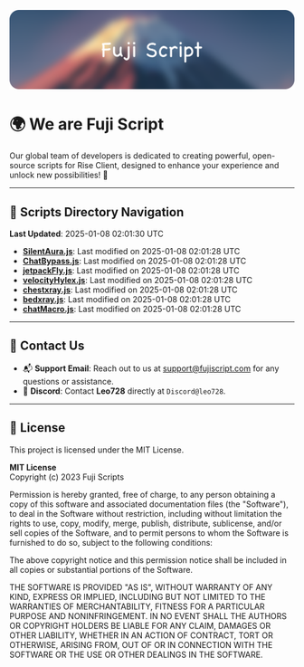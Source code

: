 ![Banner](.github/b.webp)

# 🌍 **We are Fuji Script**

Our global team of developers is dedicated to creating powerful, open-source scripts for Rise Client, designed to enhance your experience and unlock new possibilities! 🌟

---
<!-- SCRIPTS_NAVIGATION_START -->
## 📂 **Scripts Directory Navigation**

**Last Updated**: 2025-01-08 02:01:30 UTC

- **[SilentAura.js](scripts/SilentAura.js)**: Last modified on 2025-01-08 02:01:28 UTC
- **[ChatBypass.js](scripts/ChatBypass.js)**: Last modified on 2025-01-08 02:01:28 UTC
- **[jetpackFly.js](scripts/jetpackFly.js)**: Last modified on 2025-01-08 02:01:28 UTC
- **[velocityHylex.js](scripts/velocityHylex.js)**: Last modified on 2025-01-08 02:01:28 UTC
- **[chestxray.js](scripts/chestxray.js)**: Last modified on 2025-01-08 02:01:28 UTC
- **[bedxray.js](scripts/bedxray.js)**: Last modified on 2025-01-08 02:01:28 UTC
- **[chatMacro.js](scripts/chatMacro.js)**: Last modified on 2025-01-08 02:01:28 UTC

<!-- SCRIPTS_NAVIGATION_END -->

---

## 💬 **Contact Us**  
- 📬 **Support Email**: Reach out to us at [support@fujiscript.com](mailto:support@fujiscript.com) for any questions or assistance.  
- 💬 **Discord**: Contact **Leo728** directly at `Discord@leo728`.

---

## 📜 **License**

This project is licensed under the MIT License.  

**MIT License**  
Copyright (c) 2023 Fuji Scripts  

Permission is hereby granted, free of charge, to any person obtaining a copy of this software and associated documentation files (the "Software"), to deal in the Software without restriction, including without limitation the rights to use, copy, modify, merge, publish, distribute, sublicense, and/or sell copies of the Software, and to permit persons to whom the Software is furnished to do so, subject to the following conditions:  

The above copyright notice and this permission notice shall be included in all copies or substantial portions of the Software.  

THE SOFTWARE IS PROVIDED "AS IS", WITHOUT WARRANTY OF ANY KIND, EXPRESS OR IMPLIED, INCLUDING BUT NOT LIMITED TO THE WARRANTIES OF MERCHANTABILITY, FITNESS FOR A PARTICULAR PURPOSE AND NONINFRINGEMENT. IN NO EVENT SHALL THE AUTHORS OR COPYRIGHT HOLDERS BE LIABLE FOR ANY CLAIM, DAMAGES OR OTHER LIABILITY, WHETHER IN AN ACTION OF CONTRACT, TORT OR OTHERWISE, ARISING FROM, OUT OF OR IN CONNECTION WITH THE SOFTWARE OR THE USE OR OTHER DEALINGS IN THE SOFTWARE.  
